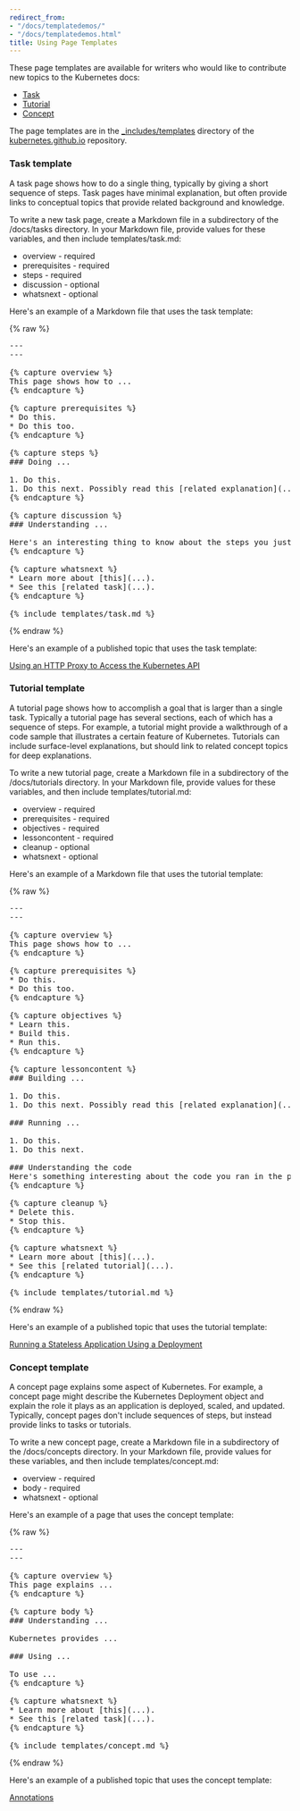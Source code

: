 ```yaml
---
redirect_from:
- "/docs/templatedemos/"
- "/docs/templatedemos.html"
title: Using Page Templates
---
```


<!--<html>
<body>-->

<p>These page templates are available for writers who would like to contribute new topics to the Kubernetes docs:</p>

<ul>
    <li><a href="#task_template">Task</a></li>
    <li><a href="#tutorial_template">Tutorial</a></li>
    <li><a href="#concept_template">Concept</a></li>
</ul>

<p>The page templates are in the <a href="https://github.com/kubernetes/kubernetes.github.io/tree/master/_includes/templates" target="_blank">_includes/templates</a> directory of the <a href="https://github.com/kubernetes/kubernetes.github.io">kubernetes.github.io</a> repository.

<h3 id="task_template">Task template</h3>

<p>A task page shows how to do a single thing, typically by giving a short
sequence of steps. Task pages have minimal explanation, but often provide links
to conceptual topics that provide related background and knowledge.</p>

<p>To write a new task page, create a Markdown file in a subdirectory of the
/docs/tasks directory. In your Markdown file, provide values for these
variables, and then include templates/task.md:</p>

<ul>
    <li>overview - required</li>
    <li>prerequisites - required</li>
    <li>steps - required</li>
    <li>discussion - optional</li>
    <li>whatsnext - optional</li>
</ul>

<p>Here's an example of a Markdown file that uses the task template:</p>

{% raw %}
<pre>---
---

{% capture overview %}
This page shows how to ...
{% endcapture %}

{% capture prerequisites %}
* Do this.
* Do this too.
{% endcapture %}

{% capture steps %}
### Doing ...

1. Do this.
1. Do this next. Possibly read this [related explanation](...).
{% endcapture %}

{% capture discussion %}
### Understanding ...

Here's an interesting thing to know about the steps you just did.
{% endcapture %}

{% capture whatsnext %}
* Learn more about [this](...).
* See this [related task](...).
{% endcapture %}

{% include templates/task.md %}
</pre>
{% endraw %}

<p>Here's an example of a published topic that uses the task template:</p>

<p><a href="https://github.com/kubernetes/kubernetes.github.io/docs/tasks/access-kubernetes-api/http-proxy-access-api">Using an HTTP Proxy to Access the Kubernetes API</a></p>

<h3 id="tutorial_template">Tutorial template</h3>

<p>A tutorial page shows how to accomplish a goal that is larger than a single
task. Typically a tutorial page has several sections, each of which has a
sequence of steps. For example, a tutorial might provide a walkthrough of a
code sample that illustrates a certain feature of Kubernetes. Tutorials can
include surface-level explanations, but should link to related concept topics
for deep explanations.

<p>To write a new tutorial page, create a Markdown file in a subdirectory of the
/docs/tutorials directory. In your Markdown file, provide values for these
variables, and then include templates/tutorial.md:</p>

<ul>
    <li>overview - required</li>
    <li>prerequisites - required</li>
    <li>objectives - required</li>
    <li>lessoncontent - required</li>
    <li>cleanup - optional</li>
    <li>whatsnext - optional</li>
</ul>

<p>Here's an example of a Markdown file that uses the tutorial template:</p>

{% raw %}
<pre>---
---

{% capture overview %}
This page shows how to ...
{% endcapture %}

{% capture prerequisites %}
* Do this.
* Do this too.
{% endcapture %}

{% capture objectives %}
* Learn this.
* Build this.
* Run this.
{% endcapture %}

{% capture lessoncontent %}
### Building ...

1. Do this.
1. Do this next. Possibly read this [related explanation](...).

### Running ...

1. Do this.
1. Do this next.

### Understanding the code
Here's something interesting about the code you ran in the preceding steps.
{% endcapture %}

{% capture cleanup %}
* Delete this.
* Stop this.
{% endcapture %}

{% capture whatsnext %}
* Learn more about [this](...).
* See this [related tutorial](...).
{% endcapture %}

{% include templates/tutorial.md %}
</pre>
{% endraw %}

<p>Here's an example of a published topic that uses the tutorial template:</p>

<p><a href="https://github.com/kubernetes/kubernetes.github.io/docs/tutorials/stateless-application/run-stateless-application-deployment/">Running a Stateless Application Using a Deployment</a></p>

<h3 id="concept_template">Concept template</h3>

<p>A concept page explains some aspect of Kubernetes. For example, a concept
page might describe the Kubernetes Deployment object and explain the role it
plays as an application is deployed, scaled, and updated. Typically, concept
pages don't include sequences of steps, but instead provide links to tasks or
tutorials.

<p>To write a new concept page, create a Markdown file in a subdirectory of the
/docs/concepts directory. In your Markdown file,  provide values for these
variables, and then include templates/concept.md:</p>

<ul>
    <li>overview - required</li>
    <li>body - required</li>
    <li>whatsnext - optional</li>
</ul>

<p>Here's an example of a page that uses the concept template:</p>

{% raw %}
<pre>---
---

{% capture overview %}
This page explains ...
{% endcapture %}

{% capture body %}
### Understanding ...

Kubernetes provides ...

### Using ...

To use ...
{% endcapture %}

{% capture whatsnext %}
* Learn more about [this](...).
* See this [related task](...).
{% endcapture %}

{% include templates/concept.md %}
</pre>
{% endraw %}

<p>Here's an example of a published topic that uses the concept template:</p>

<p><a href="https://github.com/kubernetes/kubernetes.github.io/docs/concepts/object-metadata/annotations">Annotations</a></p>

<!--</body>
</html>-->

